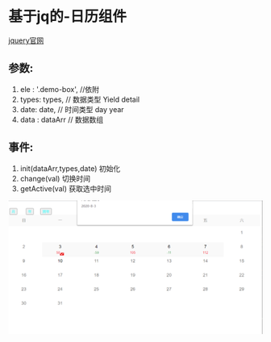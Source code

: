 <!--
 * @Author: your name
 * @Date: 2020-09-15 15:18:37
 * @LastEditTime: 2020-09-15 15:41:24
 * @LastEditors: Please set LastEditors
 * @Description: In User Settings Edit
 * @FilePath: \calendarf:\GIT\calendar-pro\README.md
-->
# 基于jq的-日历组件
[jquery官网](https://jquery.com/)
## 参数:
1. 	ele : '.demo-box', //依附
2.  types: types, // 数据类型 Yield detail
3.  date: date, // 时间类型  day year 
4.  data : dataArr // 数据数组

## 事件:
1. init(dataArr,types,date) 初始化 
2. change(val) 切换时间
3. getActive(val) 获取选中时间

![效果图](https://github.com/Lingtian007/calendar-pro/blob/master/img/calendar.jpg)